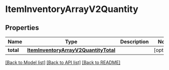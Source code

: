 # ItemInventoryArrayV2Quantity

## Properties
Name | Type | Description | Notes
------------ | ------------- | ------------- | -------------
**total** | [**ItemInventoryArrayV2QuantityTotal**](ItemInventoryArrayV2QuantityTotal.md) |  | [optional] 

[[Back to Model list]](../README.md#documentation-for-models) [[Back to API list]](../README.md#documentation-for-api-endpoints) [[Back to README]](../README.md)

